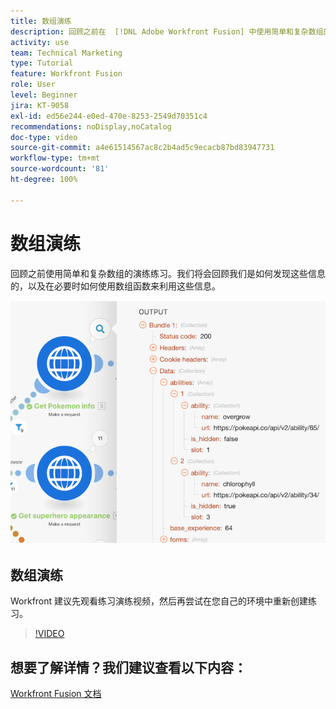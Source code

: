 ```yaml
---
title: 数组演练
description: 回顾之前在  [!DNL Adobe Workfront Fusion] 中使用简单和复杂数组的演练练习。
activity: use
team: Technical Marketing
type: Tutorial
feature: Workfront Fusion
role: User
level: Beginner
jira: KT-9058
exl-id: ed56e244-e0ed-470e-8253-2549d70351c4
recommendations: noDisplay,noCatalog
doc-type: video
source-git-commit: a4e61514567ac8c2b4ad5c9ecacb87bd83947731
workflow-type: tm+mt
source-wordcount: '81'
ht-degree: 100%

---
```


# 数组演练

回顾之前使用简单和复杂数组的演练练习。我们将会回顾我们是如何发现这些信息的，以及在必要时如何使用数组函数来利用这些信息。

![Fusion 场景的图像](assets/final-functional-bits-and-bobs-1.png)

## 数组演练

Workfront 建议先观看练习演练视频，然后再尝试在您自己的环境中重新创建练习。

>[!VIDEO](https://video.tv.adobe.com/v/335299/?quality=12&learn=on)


## 想要了解详情？我们建议查看以下内容：

[Workfront Fusion 文档](https://experienceleague.adobe.com/docs/workfront/using/adobe-workfront-fusion/workfront-fusion-2.html?lang=zh-Hans)
